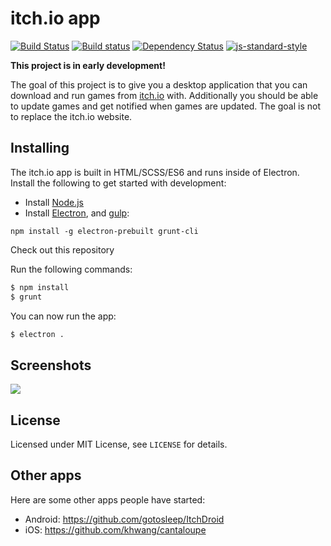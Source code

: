 # itch.io app

[![Build Status](https://travis-ci.org/itchio/itchio-app.svg)](https://travis-ci.org/itchio/itchio-app)
[![Build status](https://ci.appveyor.com/api/projects/status/g55d4rq4jc1tdh05?svg=true)](https://ci.appveyor.com/project/fasterthanlime/itchio-app)
[![Dependency Status](https://david-dm.org/itchio/itchio-app.svg)](https://david-dm.org/itchio/itchio-app)
[![js-standard-style](https://img.shields.io/badge/code%20style-standard-brightgreen.svg?style=flat)](https://github.com/feross/standard)

**This project is in early development!**

The goal of this project is to give you a desktop application that you can
download and run games from [itch.io](http://itch.io) with. Additionally you
should be able to update games and get notified when games are updated. The
goal is not to replace the itch.io website.

## Installing

The itch.io app is built in HTML/SCSS/ES6 and runs inside of Electron.
Install the following to get started with development:

* Install [Node.js](https://nodejs.org/)
* Install [Electron](https://github.com/atom/electron), and [gulp](http://gittup.org/tup/):

```
npm install -g electron-prebuilt grunt-cli
```

Check out this repository

Run the following commands:

```bash
$ npm install
$ grunt
```

You can now run the app:

```bash
$ electron .
```

## Screenshots

![](https://misc.amos.me/shots/Screen%20Shot%202015-10-04%20at%2019.09.56.png)


## License

Licensed under MIT License, see `LICENSE` for details.

## Other apps

Here are some other apps people have started:

* Android: https://github.com/gotosleep/ItchDroid
* iOS: https://github.com/khwang/cantaloupe
